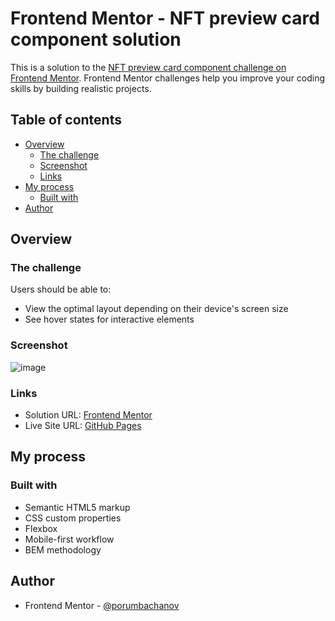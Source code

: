 # Frontend Mentor - NFT preview card component solution

This is a solution to the [NFT preview card component challenge on Frontend Mentor](https://www.frontendmentor.io/challenges/nft-preview-card-component-SbdUL_w0U). Frontend Mentor challenges help you improve your coding skills by building realistic projects. 

## Table of contents

- [Overview](#overview)
  - [The challenge](#the-challenge)
  - [Screenshot](#screenshot)
  - [Links](#links)
- [My process](#my-process)
  - [Built with](#built-with)
- [Author](#author)

## Overview

### The challenge

Users should be able to:

- View the optimal layout depending on their device's screen size
- See hover states for interactive elements

### Screenshot

![image](https://github.com/user-attachments/assets/070cbd12-256b-49ff-98a7-b14a1e09edef)

### Links

- Solution URL: [Frontend Mentor](https://www.frontendmentor.io/solutions/nft-preview-card-with-flexbox-and-bem-inXCXrbiSG)
- Live Site URL: [GitHub Pages](https://porumbachanov.github.io/Frontend-Mentor-Challenges/nft-preview-card-component-main/)

## My process

### Built with

- Semantic HTML5 markup
- CSS custom properties
- Flexbox
- Mobile-first workflow
- BEM methodology

## Author

- Frontend Mentor - [@porumbachanov](https://www.frontendmentor.io/profile/porumbachanov)

